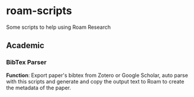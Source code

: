 # roam-scripts

Some scripts to help using Roam Research

## Academic

### BibTex Parser

**Function**: Export paper's bibtex from Zotero or Google Scholar, auto parse with this scripts and generate and copy the output text to Roam to create the metadata of the paper.


